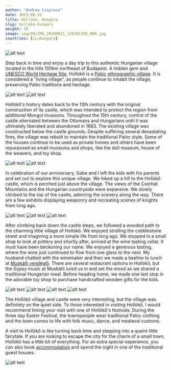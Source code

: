 ```yaml
---
author: "Andrea Cziprusz"
date: 2019-08-31
title: Hollókő, Hungary
slug: holloko-hungary
weight: 10
image: img/09/IMG_20190811_120101350_HDR.jpg
countries: [🇭🇺Hungary]
---
```


![alt text](/peekaboo.travel/img/09/IMG_20190811_120101350_HDR.jpg "castle")
 
Step back in time and enjoy a day trip to this authentic Hungarian village located in the hills 100km northeast of Budapest.  A hidden gem and [UNESCO World Heritage Site](https://whc.unesco.org/en/list/401/), Hollókő is a [Palóc](https://en.wikipedia.org/wiki/Pal%C3%B3c) [ethnographic village](https://en.wikipedia.org/wiki/Ethnographic_village).  It is considered a "living village", as people continue to inhabit the village, preserving Palóc traditions and heritage. 


![alt text](/peekaboo.travel/img/09/IMG_20190811_210530_689.jpg#center "house")
![alt text](/peekaboo.travel/img/09/IMG_20190811_212155_657.jpg#center "pottery")
 
Hollókő's history dates back to the 13th century with the original construction of its castle, which was intended to protect the region from additional Mongol invasions.  Throughout the 15th century, control of the castle alternated between the Ottomans and Hungarians until it was ultimately liberated and abandoned in 1683.  The existing village was constructed below the castle grounds.  Despite suffering several devastating fires, the village was rebuilt to maintain the traditional Palóc style.  Some of the houses continue to be used as private homes and others have been repurposed as small museums and shops, like the doll museum, house of the weavers, and toy shop.
 
![alt text](/peekaboo.travel/img/09/IMG_20190811_143422368.jpg#center "toy shop")
![alt text](/peekaboo.travel/img/09/IMG_20190811_142354033.jpg#center "red pots")
 
In celebration of our anniversary, Gabe and I left the kids with his parents and set out to explore this unique village.  We hiked up a hill to the Hollókő castle, which is perched just above the village. The views of the Cserhát Mountains and the Hungarian countryside were expansive. We slowly climbed to the top of the castle, admiring the scenery along the way. There are a few exhibits displaying weaponry and recreating scenes of knights from long ago. 
 
![alt text](/peekaboo.travel/img/09/IMG_20190811_212155_605.jpg#center "castle view with rocks")
![alt text](/peekaboo.travel/img/09/IMG_20190811_122627234_HDR.jpg#center "castle view with wall")
![alt text](/peekaboo.travel/img/09/IMG_20190811_123303467_HDR.jpg#center "us at castle")
 
 
After climbing back down the castle steps, we followed a wooded path to the charming little village of Hollókő.  We enjoyed strolling the cobblestone street and imagining a more simple life from long ago. We stopped in a small shop to look at pottery and shortly after, arrived at the wine tasting cellar. It must have been beckoning our name. We enjoyed a generous tasting, where the wine just continued to flow from one glass to the next.  My husband chatted with the winemaker and then we made a beeline to lunch at [Muskátli vendéglő](http://muskatlivendeglo.hu/en/home).  There are several restaurant options in Hollókő, but the Gypsy music at Muskátli lured us in and set the mood as we shared a traditional Hungarian meal. Before heading home, we made one last stop in the adorable toy shop to purchase handcrafted wooden gifts for the kids. 
 
![alt text](/peekaboo.travel/img/09/IMG_20190811_132959236_HDR.jpg#center "wine display")
![alt text](/peekaboo.travel/img/09/IMG_20190811_212155_611.jpg#center "wine barrels")
![alt text](/peekaboo.travel/img/09/IMG_20190811_212155_665.jpg#center "musicians")
![alt text](/peekaboo.travel/img/09/IMG_20190811_210530_586.jpg#center "selfie")
 
The Hollókő village and castle were very interesting, but the village was definitely on the quiet side. To those interested in visiting Hollókő, I would recommend timing your visit with one of Hollókő's festivals.  During the three day Easter Festival, the townspeople wear traditional Palóc clothing and the town comes to life with folk music, dance, and medieval customs. 
 
A visit to Hollókő is like turning back time and stepping into a quaint little fairytale.  If you are looking to escape the city for the charm of a small town, Hollókő has a little bit of everything. For an extra special experience, you can also book [accommodation](http://www.holloko.hu/en/standard/) and spend the night in one of the traditional guest houses.
 
![alt text](/peekaboo.travel/img/09/IMG_20190811_144218816_HDR.jpg#center "holloko sign")
